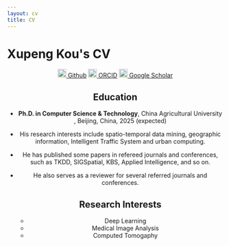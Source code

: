 ```yaml
---
layout: cv
title: CV
---
```

# Xupeng Kou's CV
<header>

<a href="https://github.com/Github-XKou"><img src="https://github.githubassets.com/assets/GitHub-Mark-ea2971cee799.png" width="20px" height="20px"> Github</a>
<a href="https://orcid.org/0000-0002-3246-6820"><img src="https://orcid.org/assets/vectors/orcid.logo.icon.svg" width="20px" height="20px"> ORCID</a>
<a href="https://scholar.google.com/citations?user=tDQGkQMAAAAJ&hl=zh-CN"><img src="https://upload.wikimedia.org/wikipedia/commons/thumb/c/c7/Google_Scholar_logo.svg/240px-Google_Scholar_logo.svg.png" width="20px" height="20px"> Google Scholar</a>


<h2>Education</h2>
<ul>
<li>
<p><strong>Ph.D. in Computer Science & Technology</strong>, China Agricultural University , Beijing, China, 2025 (expected)</p>

<li>
<p>His research interests include spatio-temporal data mining, geographic information, Intelligent Traffic System and urban computing.</p>
<li>
<p>He has published some papers in refereed journals and conferences, such as TKDD, SIGSpatial, KBS, Applied Intelligence, and so on.

<li>
<p>He also serves as a reviewer for several referred journals and conferences.</p>
<h2>Research Interests</h2>
<ul>
<li>Deep Learning</li>
<li>Medical Image Analysis</li>
<li>Computed Tomogaphy</li>

</header>
</div>
